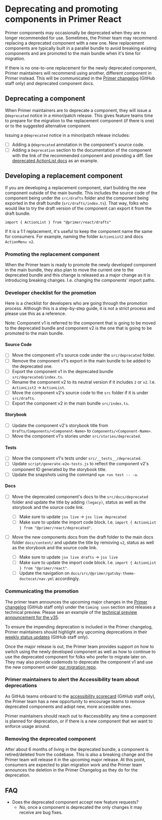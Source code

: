 # Deprecating and promoting components in Primer React

Primer components may occasionally be deprecated when they are no longer recommended for use. Sometimes, the Primer team may recommend replacing a deprecated component with a new one. New replacement components are typically built in a parallel bundle to avoid breaking existing components and are promoted to the main bundle when it's time for migration.

If there is no one-to-one replacement for the newly deprecated component, Primer maintainers will recommend using another, different component in Primer instead. This will be communicated in the [Primer changelog](https://github.com/github/primer/discussions/categories/primer-changelog) (GitHub staff only) and deprecated component docs.

## Deprecating a component

When Primer maintainers are to deprecate a component, they will issue a `@deprecated` notice in a minor/patch release. This gives feature teams time to prepare for the migration to the replacement component (if there is one) or to the suggested alternative component.

Issuing a `@deprecated` notice in a minor/patch release includes:

- [ ] Adding a `@deprecated` annotation in the component's source code.
- [ ] Adding a `Deprecation` section to the documentation of the component with the link of the recommended component and providing a diff. See [deprecated ActionList docs](https://primer.style/react/deprecated/ActionList#deprecation) as an example.

## Developing a replacement component

If you are developing a replacement component, start building the new component outside of the main bundle. This includes the source code of the component being under the `src/drafts` folder and the component being exported in the draft bundle (`src/drafts/index.ts`). That way, folks who
would like to try the draft version of the component can export it from the draft bundle.

```
import { ActionList } from "@primer/react/drafts"
```

If it is a 1:1 replacement, it's useful to keep the component name the same for consumers. For example, naming the folder `ActionList2` and docs `ActionMenu v2`.

### Promoting the replacement component

When the Primer team is ready to promote the newly developed component in the main bundle, they also plan to move the current one to the deprecated bundle and this change is released as a major change as it is introducing breaking changes. I.e. changing the components' import paths.

### Developer checklist for the promotion

Here is a checklist for developers who are going through the promotion process. Although this is a step-by-step guide, it is not a strict process and please use this as a reference.

Note: Component v1 is referred to the component that is going to be moved to the deprecated bundle and component v2 is the one that is going to be promoted to the main bundle.

#### Source Code

- [ ] Move the component v1's source code under the `src/deprecated` folder.
- [ ] Remove the component v1's export in the main bundle to be added to the deprecated one.
- [ ] Export the component v1 in the deprecated bundle `src/deprecated/index.ts`.
- [ ] Rename the component v2 to its neutral version if it includes `2` or `v2`. I.e. `ActionList2` -> `ActionList`.
- [ ] Move the component v2's source code to the `src` folder if it is under `src/drafts`.
- [ ] Export the component v2 in the main bundle `src/index.ts`.

#### Storybook

- [ ] Update the component v2's storybook title from `Drafts/Components/<Component-Name>` to `Components/<Component-Name>`.
- [ ] Move the component v1's stories under `src/stories/deprecated`.

#### Tests

- [ ] Move the component v1's tests under `src/__tests__/deprecated`.
- [ ] Update `script/generate-e2e-tests.js` to reflect the component v2's component ID generated by the storybook title.
- [ ] Update the snapshots using the command `npm run test -- -u`.

#### Docs

- [ ] Move the deprecated component's docs to the `src/docs/deprecated` folder and update the title by adding `(legacy)`, status as well as the storybook and the source code link.

  - [ ] Make sure to update `jsx live` -> `jsx live deprecated`
  - [ ] Make sure to update the import code block. I.e. `import { ActionList } from "@primer/react/deprecated"`.

- [ ] Move the new components docs from the draft folder to the main docs folder `docs/content/` and update the title by removing `v2`, status as well as the storybook and the source code link.
  - [ ] Make sure to update `jsx live drafts` -> `jsx live`
  - [ ] Make sure to update the import code block. I.e. `import { ActionList } from "@primer/react"`.
  - [ ] Update the navigation on `docs/src/@primer/gatsby-theme-doctocat/nav.yml` accordingly.

### Communicating the promotion

The primer team announces the upcoming major changes in the [Primer changelog](https://github.com/github/primer/discussions/categories/primer-changelog) (GitHub staff only) under the `Coming soon` section and releases a technical preview. Please see an example of the [technical preview announcement for the v35](https://github.com/primer/react/discussions/1918).

To ensure the impending deprecation is included in the Primer changelog, Primer maintainers should highlight any upcoming deprecations in their [weekly status updates](https://github.com/github/design-infrastructure/blob/main/how-we-work/planning-and-tracking-work/updates.md#weekly-status-updates-required) (GitHub staff only).

Once the major release is out, the Primer team provides support on how to switch using the newly developed component as well as how to continue to use the deprecated component for folks who prefer to migrate later on. They may also provide codemods to deprecate the component v1 and use the new component under [our migration repo](https://github.com/primer/react-migrate#readme).

### Primer maintainers to alert the Accessibility team about deprecations

As GitHub teams onboard to the [accessibility scorecard](https://github.com/github/engineering/discussions/2443) (GitHub staff only), the Primer team has a new opportunity to encourage teams to remove deprecated components and adopt new, more accessible ones.

Primer maintainers should reach out to #accessibility any time a component is planned for deprecation, or if there is a new component that we want to enforce usage around.

### Removing the deprecated component

After about 6 months of living in the deprecated bundle, a component is retired/deleted from the codebase. This is also a breaking change and the Primer team will release it in the upcoming major release.
At this point, consumers are expected to plan migration work and the Primer team announces the deletion in the Primer Changelog as they do for the deprecation.

## FAQ

- Does the deprecated component accept new feature requests?
  - No, once a component is deprecated the only changes it may receive are bug fixes.
